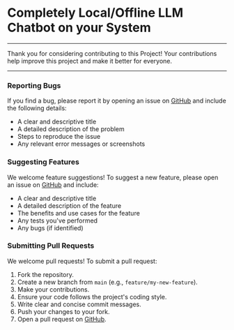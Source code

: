 # Completely Local/Offline LLM Chatbot on your System

---

Thank you for considering contributing to this Project! Your contributions help improve this project and make it better for everyone.

---

### Reporting Bugs

If you find a bug, please report it by opening an issue on [GitHub](https://github.com/iSiddharth20/Ollama-FastAPI-LlamaIndex/issues) and include the following details:

- A clear and descriptive title
- A detailed description of the problem
- Steps to reproduce the issue
- Any relevant error messages or screenshots

### Suggesting Features

We welcome feature suggestions! To suggest a new feature, please open an issue on [GitHub](https://github.com/iSiddharth20/Ollama-FastAPI-LlamaIndex/issues) and include:

- A clear and descriptive title
- A detailed description of the feature
- The benefits and use cases for the feature
- Any tests you've performed
- Any bugs (if identified)

### Submitting Pull Requests

We welcome pull requests! To submit a pull request:

1. Fork the repository.
2. Create a new branch from `main` (e.g., `feature/my-new-feature`).
3. Make your contributions.
4. Ensure your code follows the project's coding style.
5. Write clear and concise commit messages.
6. Push your changes to your fork.
7. Open a pull request on [GitHub](https://github.com/iSiddharth20/Ollama-FastAPI-LlamaIndex/pulls).
